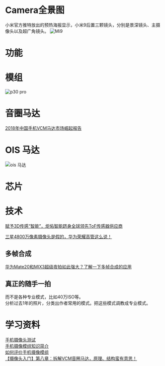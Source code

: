 
# Camera全景图

小米官方推特放出的预热海报显示，小米9后置三颗镜头，分别是景深镜头、主摄像头以及超广角镜头。
![Mi9](http://cms-bucket.ws.126.net/2019/02/14/175e149afeeb4d9c838cb4670aa12f7b.png)<br>

# 功能 

# 模组 
![p30 pro](https://cdn.gsmarena.com/imgroot/reviews/19/huawei-p30-pro-12/ofic/-727w3/gsmarena_003.jpg)<br>

# 音圈马达
[2018年中国手机VCM马达市场崛起报告](https://baijiahao.baidu.com/s?id=1622074072011455342&wfr=spider&for=pc)<br>

# OIS 马达
![ois 马达](http://5b0988e595225.cdn.sohucs.com/images/20171023/1287b9c97aeb4fa7be3afc1bf035cb78.png)<br>

# 芯片 

# 技术 

[赋予3D传感“智能”，炬佑智能跻身全球领先ToF传感器供应商](https://baijiahao.baidu.com/s?id=1618837871805756218&wfr=spider&for=pc)<br>

[三星4800万像素摄像头是假的，华为荣耀高管这么说！](http://www.52rd.com/S_TXT/2019_1/TXT112123.HTM)<br>

## 多帧合成
[华为Mate20和MIX3超级夜拍如此强大？了解一下多帧合成的应用](https://www.toutiao.com/a6617306542599307779/)<br>

## 真正的随手一拍
而不是各种专业模式，比如40万ISO等。<br>
分析过去1年的照片，分类出作者常用的模式。把这些模式调教成专业模式。<br>

# 学习资料

[手机摄像头测试](https://wenku.baidu.com/view/5ea47f8b03d276a20029bd64783e0912a2167cf0.html)<br>
[手机摄像模组知识简介](https://wenku.baidu.com/view/0efa0e3a0166f5335a8102d276a20029bd646366.html?sxts=1553249183591)<br>
[如何评价手机摄像模组](https://wenku.baidu.com/view/0588dc670b1c59eef8c7b4ac.html?sxts=1553250478006)<br>
[【摄像头入门】第八章：拆解VCM音圈马达，原理、结构蛮有意思！](http://www.52rd.com/S_TXT/2014_10/TXT62308.HTM)<br>
